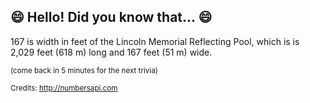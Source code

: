 ## 😄 Hello! Did you know that... 😄
167 is width in feet of the Lincoln Memorial Reflecting Pool, which is is 2,029 feet (618 m) long and 167 feet (51 m) wide.

<sup>(come back in 5 minutes for the next trivia)</sup>


<sup>Credits: http://numbersapi.com</sup>
